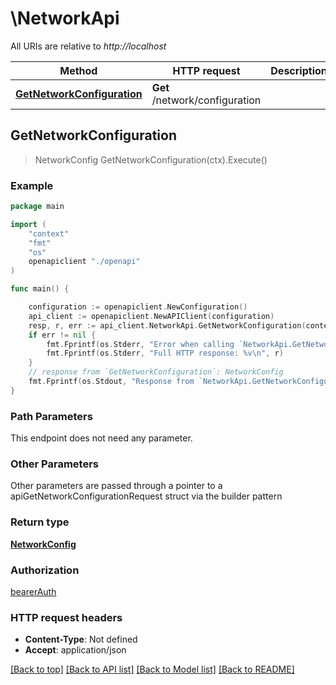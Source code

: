 # \NetworkApi

All URIs are relative to *http://localhost*

Method | HTTP request | Description
------------- | ------------- | -------------
[**GetNetworkConfiguration**](NetworkApi.md#GetNetworkConfiguration) | **Get** /network/configuration | 



## GetNetworkConfiguration

> NetworkConfig GetNetworkConfiguration(ctx).Execute()



### Example

```go
package main

import (
    "context"
    "fmt"
    "os"
    openapiclient "./openapi"
)

func main() {

    configuration := openapiclient.NewConfiguration()
    api_client := openapiclient.NewAPIClient(configuration)
    resp, r, err := api_client.NetworkApi.GetNetworkConfiguration(context.Background()).Execute()
    if err != nil {
        fmt.Fprintf(os.Stderr, "Error when calling `NetworkApi.GetNetworkConfiguration``: %v\n", err)
        fmt.Fprintf(os.Stderr, "Full HTTP response: %v\n", r)
    }
    // response from `GetNetworkConfiguration`: NetworkConfig
    fmt.Fprintf(os.Stdout, "Response from `NetworkApi.GetNetworkConfiguration`: %v\n", resp)
}
```

### Path Parameters

This endpoint does not need any parameter.

### Other Parameters

Other parameters are passed through a pointer to a apiGetNetworkConfigurationRequest struct via the builder pattern


### Return type

[**NetworkConfig**](NetworkConfig.md)

### Authorization

[bearerAuth](../README.md#bearerAuth)

### HTTP request headers

- **Content-Type**: Not defined
- **Accept**: application/json

[[Back to top]](#) [[Back to API list]](../README.md#documentation-for-api-endpoints)
[[Back to Model list]](../README.md#documentation-for-models)
[[Back to README]](../README.md)

